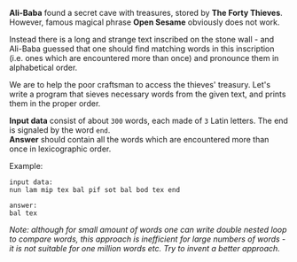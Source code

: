 **Ali-Baba** found a secret cave with treasures, stored by **The Forty Thieves**. However, famous magical phrase
**Open Sesame** obviously does not work.

Instead there is a long and strange text inscribed on the stone wall - and Ali-Baba guessed that one should
find matching words in this inscription (i.e. ones which are encountered more than once) and pronounce them in
alphabetical order.

We are to help the poor craftsman to access the thieves' treasury. Let's write a program that sieves necessary words from
the given text, and prints them in the proper order.

**Input data** consist of about `300` words, each made of `3` Latin letters. The end is signaled by the word `end`.  
**Answer** should contain all the words which are encountered more than once in lexicographic order.

Example:

    input data:
	nun lam mip tex bal pif sot bal bod tex end
	
	answer:
	bal tex

*Note: although for small amount of words one can write double nested loop to compare words, this approach is inefficient
for large numbers of words - it is not suitable for one million words etc. Try to invent a better approach.*